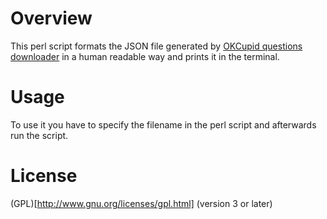 # Overview
This perl script formats the JSON file generated by [OKCupid questions downloader](http://userscripts.org/scripts/show/62703) in a human readable way and prints it in the terminal.

# Usage
To use it you have to specify the filename in the perl script and afterwards run the script.

# License
(GPL)[http://www.gnu.org/licenses/gpl.html] (version 3 or later)
